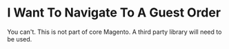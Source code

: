 # I Want To Navigate To A Guest Order

You can't.  This is not part of core Magento.  A third party library will need to be used.